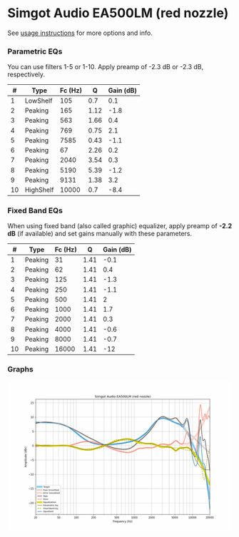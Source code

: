 # Simgot Audio EA500LM (red nozzle)
See [usage instructions](https://github.com/jaakkopasanen/AutoEq#usage) for more options and info.

### Parametric EQs
You can use filters 1-5 or 1-10. Apply preamp of -2.3 dB or -2.3 dB, respectively.

|   # | Type      |   Fc (Hz) |    Q |   Gain (dB) |
|-----|-----------|-----------|------|-------------|
|   1 | LowShelf  |       105 | 0.7  |         0.1 |
|   2 | Peaking   |       165 | 1.12 |        -1.8 |
|   3 | Peaking   |       563 | 1.66 |         0.4 |
|   4 | Peaking   |       769 | 0.75 |         2.1 |
|   5 | Peaking   |      7585 | 0.43 |        -1.1 |
|   6 | Peaking   |        67 | 2.26 |         0.2 |
|   7 | Peaking   |      2040 | 3.54 |         0.3 |
|   8 | Peaking   |      5190 | 5.39 |        -1.2 |
|   9 | Peaking   |      9131 | 1.38 |         3.2 |
|  10 | HighShelf |     10000 | 0.7  |        -8.4 |

### Fixed Band EQs
When using fixed band (also called graphic) equalizer, apply preamp of **-2.2 dB** (if available) and set gains manually with these parameters.

|   # | Type    |   Fc (Hz) |    Q |   Gain (dB) |
|-----|---------|-----------|------|-------------|
|   1 | Peaking |        31 | 1.41 |        -0.1 |
|   2 | Peaking |        62 | 1.41 |         0.4 |
|   3 | Peaking |       125 | 1.41 |        -1.3 |
|   4 | Peaking |       250 | 1.41 |        -1.1 |
|   5 | Peaking |       500 | 1.41 |         2   |
|   6 | Peaking |      1000 | 1.41 |         1.7 |
|   7 | Peaking |      2000 | 1.41 |         0.3 |
|   8 | Peaking |      4000 | 1.41 |        -0.6 |
|   9 | Peaking |      8000 | 1.41 |        -0.7 |
|  10 | Peaking |     16000 | 1.41 |       -12   |

### Graphs
![](./Simgot%20Audio%20EA500LM%20(red%20nozzle).png)
